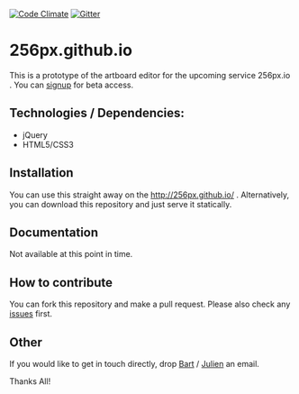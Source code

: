 [![Code Climate](https://codeclimate.com/github/256px/256px.github.io/badges/gpa.svg)](https://codeclimate.com/github/256px/256px.github.io) [![Gitter](https://badges.gitter.im/Join%20Chat.svg)](https://gitter.im/256px/256px.github.io?utm_source=badge&utm_medium=badge&utm_campaign=pr-badge&utm_content=badge)

# 256px.github.io
This is a prototype of the artboard editor for the upcoming service 256px.io . You can [signup](http://256px.io/) for beta access.

## Technologies / Dependencies:
* jQuery
* HTML5/CSS3

## Installation
You can use this straight away on the http://256px.github.io/ . Alternatively, you can download this repository and just serve it statically.

## Documentation
Not available at this point in time.

## How to contribute
You can fork this repository and make a pull request. Please also check any [issues](https://github.com/256px/256px.github.io/issues) first.

## Other
If you would like to get in touch directly, drop [Bart](mailto:bart@256px.io) / [Julien](mailto:julien@256px.io) an email.

Thanks All!

